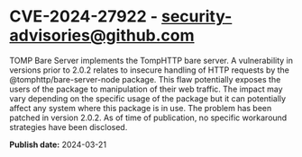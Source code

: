 # CVE-2024-27922 - security-advisories@github.com

TOMP Bare Server implements the TompHTTP bare server. A vulnerability in versions prior to 2.0.2 relates to insecure handling of HTTP requests by the @tomphttp/bare-server-node package. This flaw potentially exposes the users of the package to manipulation of their web traffic. The impact may vary depending on the specific usage of the package but it can potentially affect any system where this package is in use. The problem has been patched in version 2.0.2. As of time of publication, no specific workaround strategies have been disclosed.

**Publish date:** 2024-03-21
